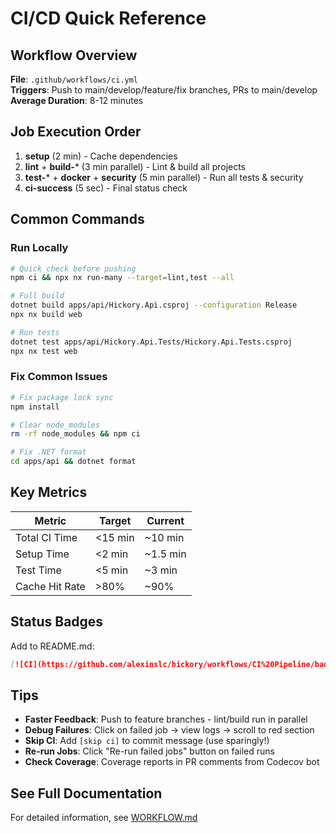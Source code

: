 # CI/CD Quick Reference

## Workflow Overview

**File**: `.github/workflows/ci.yml`  
**Triggers**: Push to main/develop/feature/fix branches, PRs to main/develop  
**Average Duration**: 8-12 minutes  

## Job Execution Order

1. **setup** (2 min) - Cache dependencies
2. **lint** + **build-*** (3 min parallel) - Lint & build all projects
3. **test-*** + **docker** + **security** (5 min parallel) - Run all tests & security
4. **ci-success** (5 sec) - Final status check

## Common Commands

### Run Locally
```bash
# Quick check before pushing
npm ci && npx nx run-many --target=lint,test --all

# Full build
dotnet build apps/api/Hickory.Api.csproj --configuration Release
npx nx build web

# Run tests
dotnet test apps/api/Hickory.Api.Tests/Hickory.Api.Tests.csproj
npx nx test web
```

### Fix Common Issues
```bash
# Fix package lock sync
npm install

# Clear node_modules
rm -rf node_modules && npm ci

# Fix .NET format
cd apps/api && dotnet format
```

## Key Metrics

| Metric | Target | Current |
|--------|--------|---------|
| Total CI Time | <15 min | ~10 min |
| Setup Time | <2 min | ~1.5 min |
| Test Time | <5 min | ~3 min |
| Cache Hit Rate | >80% | ~90% |

## Status Badges

Add to README.md:
```markdown
[![CI](https://github.com/alexinslc/hickory/workflows/CI%20Pipeline/badge.svg)](https://github.com/alexinslc/hickory/actions)
```

## Tips

- **Faster Feedback**: Push to feature branches - lint/build run in parallel
- **Debug Failures**: Click on failed job → view logs → scroll to red section
- **Skip CI**: Add `[skip ci]` to commit message (use sparingly!)
- **Re-run Jobs**: Click "Re-run failed jobs" button on failed runs
- **Check Coverage**: Coverage reports in PR comments from Codecov bot

## See Full Documentation

For detailed information, see [WORKFLOW.md](./WORKFLOW.md)
